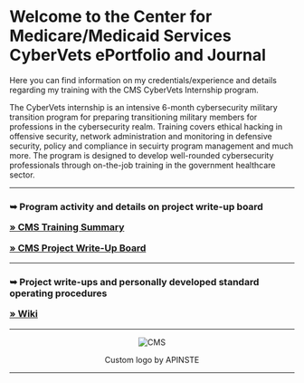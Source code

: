 
<h1>Welcome to the Center for Medicare/Medicaid Services CyberVets ePortfolio and Journal</h1>

Here you can find information on my credentials/experience and details regarding my training with the CMS CyberVets Internship program. 

The CyberVets internship is an intensive 6-month cybersecurity military transition program for preparing transitioning military members for professions in the cybersecurity realm.  Training covers ethical hacking in offensive security, network administration and monitoring in defensive security, policy and compliance in secuirty program management and much more. The program is designed to develop well-rounded cybersecurity professionals through on-the-job training in the government healthcare sector.  

_______________________________________________________________________________________________________________________________________________________
          
<h3> 
        <p align="left">&#10149;  Program activity and details on project write-up board</p>   
        <p align="left"><a " href="https://github.com/users/carmanm/projects/5/views/4">&#187; CMS Training Summary</a></p> 
        <p align="left"><a " href="https://github.com/users/carmanm/projects/8/views/1?layout=board">&#187; CMS Project Write-Up Board</a></p> 
</h3>

_______________________________________________________________________________________________________________________________________________________


<h3> 
        <p align="left">&#10149;  Project write-ups and personally developed standard operating procedures</p>   
        <p align="left"><a " href="https://github.com/carmanm/CyberVets-Journal/wiki">&#187; Wiki</a></p>    
</h3>



***
<div align="center">

<img src="https://user-images.githubusercontent.com/18491622/153533479-f7b4bd33-2c3d-4cf2-adbc-8d26c6b031f6.png" alt="CMS">

<p text-align="center">Custom logo by APINSTE</p>
</div>

***

    
